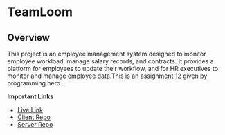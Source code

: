 # **TeamLoom**  

## **Overview**  
This project is an employee management system designed to monitor employee workload, manage salary records, and contracts. It provides a platform for employees to update their workflow, and for HR executives to monitor and manage employee data.This is an assignment 12 given by programming hero.

**Important Links** 
- [Live Link](https://teamloom-a1022.web.app)  
- [Client Repo](https://github.com/MasumAhmed19/TeamLoom-clientside)  
- [Server Repo](https://github.com/MasumAhmed19/TeamLoom-serverside)  
